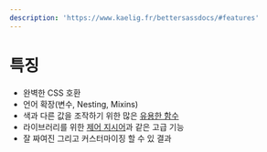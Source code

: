```yaml
---
description: 'https://www.kaelig.fr/bettersassdocs/#features'
---
```


# 특징

* 완벽한 CSS 호환
* 언어 확장\(변수, Nesting, Mixins\)
* 색과 다른 값을 조작하기 위한 많은 [유용한 함수](http://sass-lang.com/documentation/Sass/Script/Functions.html)
* 라이브러리를 위한 [제어 지시어](https://www.kaelig.fr/bettersassdocs/#control_directives__expressions)과 같은 고급 기능
* 잘 짜여진 그리고 커스터마이징 할 수 있 결과

